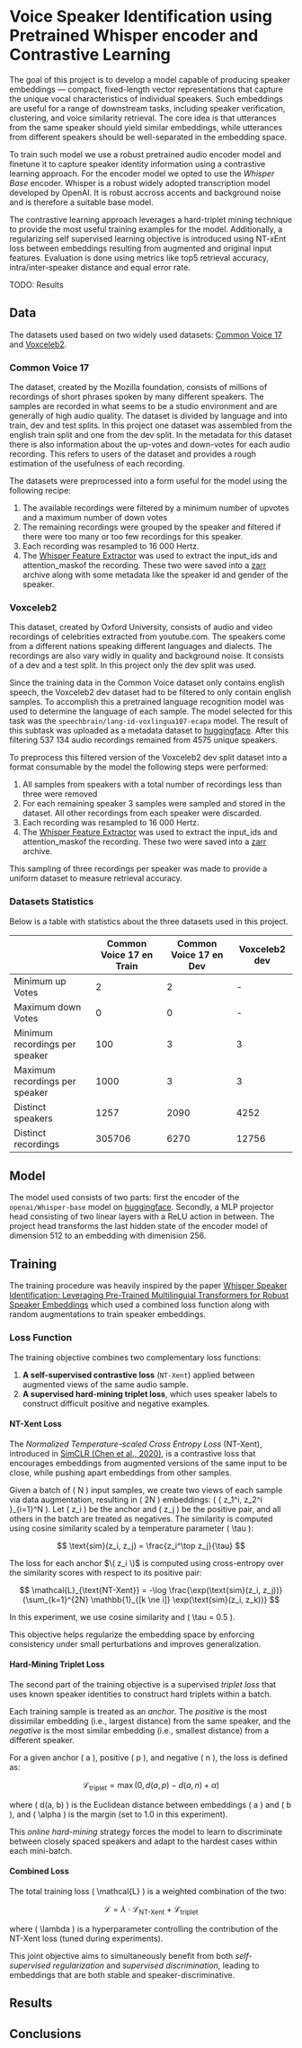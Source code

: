 # Voice Speaker Identification using Pretrained Whisper encoder and Contrastive Learning

The goal of this project is to develop a model capable of producing speaker embeddings — compact, fixed-length vector representations that capture the unique vocal characteristics of individual speakers. Such embeddings are useful for a range of downstream tasks, including speaker verification, clustering, and voice similarity retrieval. The core idea is that utterances from the same speaker should yield similar embeddings, while utterances from different speakers should be well-separated in the embedding space.

To train such model we use a robust pretrained audio encoder model and finetune it to capture speaker identity information using a contrastive learning approach. For the encoder model we opted to use the *Whisper Base* encoder. Whisper is a robust widely adopted transcription model developed by OpenAI. It is robust accross accents and background noise and is therefore a suitable base model.

The contrastive learning approach leverages a hard-triplet mining technique to provide the most useful training examples for the model. Additionally, a regularizing self supervised learning objective is introduced using NT-xEnt loss between embeddings resulting from augmented and original input features. Evaluation is done using metrics like top5 retrieval accuracy, intra/inter-speaker distance and equal error rate.  

TODO: Results


## Data

The datasets used based on two widely used datasets: [Common Voice 17](https://huggingface.co/datasets/mozilla-foundation/common_voice_17_0) and [Voxceleb2](https://huggingface.co/datasets/ProgramComputer/voxceleb). 

### Common Voice 17

The dataset, created by the Mozilla foundation, consists of millions of recordings of short phrases spoken by many different speakers. The samples are recorded in what seems to be a studio environment and are generally of high audio quality. The dataset is divided by language and into train, dev and test splits. In this project one dataset was assembled from the english train split and one from the dev split. In the metadata for this dataset there is also information about the up-votes and down-votes for each audio recording. This refers to users of the dataset and provides a rough estimation of the usefulness of each recording. 

The datasets were preprocessed into a form useful for the model using the following recipe:

1. The available recordings were filtered by a minimum number of upvotes and a maximum number of down votes
2. The remaining recordings were grouped by the speaker and filtered if there were too many or too few recordings for this speaker.
3. Each recording was resampled to 16 000 Hertz.
4. The [Whisper Feature Extractor](https://github.com/huggingface/transformers/blob/main/src/transformers/models/whisper/feature_extraction_whisper.py) was used to extract the input\_ids and attention\_maskof the recording. These two were saved into a [zarr](https://github.com/zarr-developers/zarr-python) archive along with some metadata like the speaker id and gender of the speaker.

### Voxceleb2

This dataset, created by Oxford University, consists of audio and video recordings of celebrities extracted from youtube.com. The speakers come from a different nations speaking different languages and dialects. The recordings are also vary widly in quality and background noise. It consists of a dev and a test split. In this project only the dev split was used. 

Since the training data in the Common Voice dataset only contains english speech, the Voxceleb2 dev dataset had to be filtered to only contain english samples. To accomplish this a pretrained language recognition model was used to determine the language of each sample. The model selected for this task was the `speechbrain/lang-id-voxlingua107-ecapa` model. The result of this subtask was uploaded as a metadata dataset to [huggingface](https://huggingface.co/datasets/johbac/voxceleb-language-metadata). After this filtering 537 134 audio recordings remained from 4575 unique speakers.

To preprocess this filtered version of the Voxceleb2 dev split dataset into a format consumable by the model the following steps were performed:

1. All samples from speakers with a total number of recordings less than three were removed
2. For each remaining speaker 3 samples were sampled and stored in the dataset. All other recordings from each speaker were discarded.
3. Each recording was resampled to 16 000 Hertz.
4. The [Whisper Feature Extractor](https://github.com/huggingface/transformers/blob/main/src/transformers/models/whisper/feature_extraction_whisper.py) was used to extract the input\_ids and attention\_maskof the recording. These two were saved into a [zarr](https://github.com/zarr-developers/zarr-python) archive.

This sampling of three recordings per speaker was made to provide a uniform dataset to measure retrieval accuracy.

### Datasets Statistics

Below is a table with statistics about the three datasets used in this project.

| | Common Voice 17 en Train | Common Voice 17 en Dev | Voxceleb2 dev|
| --- | --- | --- | --- |
| Minimum up Votes | 2 | 2 | - |
| Maximum down Votes | 0 | 0 | - |
| Minimum recordings per speaker | 100 | 3 | 3 |
| Maximum recordings per speaker | 1000 | 3 | 3 |
| Distinct speakers | 1257 | 2090 | 4252 |
| Distinct recordings | 305706 | 6270 | 12756 |


## Model

The model used consists of two parts: first the encoder of the `openai/Whisper-base` model on [huggingface](https://huggingface.co/openai/whisper-base). Secondly, a MLP projector head consisting of two linear layers with a ReLU action in between. The project head transforms the last hidden state of the encoder model of dimension 512 to an embedding with dimenision 256.

## Training 

The training procedure was heavily inspired by the paper [Whisper Speaker Identification: Leveraging Pre-Trained Multilinguial Transformers for Robust Speaker Embeddings](https://arxiv.org/html/2503.10446) which used a combined loss function along with random augmentations to train speaker embeddings.

<!-- The training was conducted using a GeForce RTX 3090 with 24 GB of VRAM. -->

### Loss Function

The training objective combines two complementary loss functions:

1. **A self-supervised contrastive loss** (`NT-Xent`) applied between augmented views of the same audio sample.
2. **A supervised hard-mining triplet loss**, which uses speaker labels to construct difficult positive and negative examples.

#### NT-Xent Loss

The *Normalized Temperature-scaled Cross Entropy Loss* (NT-Xent), introduced in [SimCLR (Chen et al., 2020)](https://arxiv.org/abs/2002.05709), is a contrastive loss that encourages embeddings from augmented versions of the same input to be close, while pushing apart embeddings from other samples.

Given a batch of \( N \) input samples, we create two views of each sample via data augmentation, resulting in \( 2N \) embeddings: \( \{ z_1^i, z_2^i \}_{i=1}^N \). Let \( z_i \) be the anchor and \( z_j \) be the positive pair, and all others in the batch are treated as negatives. The similarity is computed using cosine similarity scaled by a temperature parameter \( \tau \):

$$
\text{sim}(z_i, z_j) = \frac{z_i^\top z_j}{\tau}
$$

The loss for each anchor $\( z_i \)$ is computed using cross-entropy over the similarity scores with respect to its positive pair:

$$
\mathcal{L}_{\text{NT-Xent}} = -\log \frac{\exp(\text{sim}(z_i, z_j))}{\sum_{k=1}^{2N} \mathbb{1}_{[k \ne i]} \exp(\text{sim}(z_i, z_k))}
$$

In this experiment, we use cosine similarity and \( \tau = 0.5 \).

This objective helps regularize the embedding space by enforcing consistency under small perturbations and improves generalization.

#### Hard-Mining Triplet Loss

The second part of the training objective is a supervised *triplet loss* that uses known speaker identities to construct hard triplets within a batch.

Each training sample is treated as an *anchor*. The *positive* is the most dissimilar embedding (i.e., largest distance) from the same speaker, and the *negative* is the most similar embedding (i.e., smallest distance) from a different speaker.

For a given anchor \( a \), positive \( p \), and negative \( n \), the loss is defined as:

$$
\mathcal{L}_{\text{triplet}} = \max(0, \, d(a, p) - d(a, n) + \alpha)
$$

where \( d(a, b) \) is the Euclidean distance between embeddings \( a \) and \( b \), and \( \alpha \) is the margin (set to 1.0 in this experiment).

This *online hard-mining* strategy forces the model to learn to discriminate between closely spaced speakers and adapt to the hardest cases within each mini-batch.

#### Combined Loss

The total training loss \( \mathcal{L} \) is a weighted combination of the two:

$$
\mathcal{L} = \lambda \cdot \mathcal{L}_{\text{NT-Xent}} + \mathcal{L}_{\text{triplet}}
$$

where \( \lambda \) is a hyperparameter controlling the contribution of the NT-Xent loss (tuned during experiments).

This joint objective aims to simultaneously benefit from both *self-supervised regularization* and *supervised discrimination*, leading to embeddings that are both stable and speaker-discriminative.



## Results

## Conclusions


